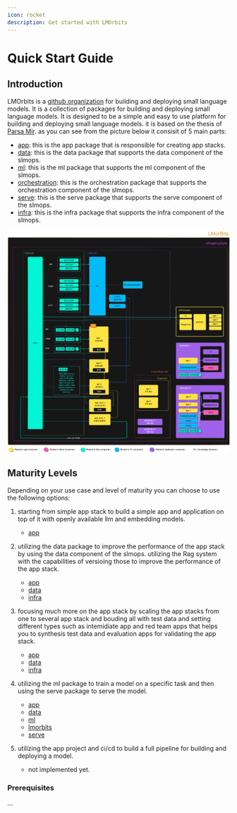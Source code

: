 ```yaml
---
icon: rocket
description: Get started with LMOrbits
---
```


# Quick Start Guide

## Introduction

LMOrbits is a [github organization](https://github.com/LMOrbits) for building and deploying small language models. It is a collection of packages for building and deploying small language models. It is designed to be a simple and easy to use platform for building and deploying small language models. it is based on the thesis of [Parsa Mir](https://github.com/Parsa-Mir). as you can see from the picture below it consisit of 5 main parts:

- [app](https://github.com/LMOrbits/app): this is the app package that is responsible for creating app stacks.
- [data](https://github.com/LMOrbits/data): this is the data package that supports the data component of the slmops.
- [ml](https://github.com/LMOrbits/ml): this is the ml package that supports the ml component of the slmops.
- [orchestration](https://github.com/LMOrbits/orchestration): this is the orchestration package that supports the orchestration component of the slmops.
- [serve](https://github.com/LMOrbits/serve): this is the serve package that supports the serve component of the slmops.
- [infra](https://github.com/LMOrbits/slmops_infra): this is the infra package that supports the infra component of the slmops.

![LMOrbits](lmorbits.png)

## Maturity Levels

Depending on your use case and level of maturity you can choose to use the following options:

1. starting from simple app stack to build a simple app and application on top of it with openly available llm and embedding models.

   - [app](https://github.com/LMOrbits/app)

2. utilizing the data package to improve the performance of the app stack by using the data component of the slmops. utilizing the Rag system with the capabilities of versioing those to improve the performance of the app stack.

   - [app](https://github.com/LMOrbits/app)
   - [data](https://github.com/LMOrbits/data)
   - [infra](https://github.com/LMOrbits/slmops_infra)

3. focusing much more on the app stack by scaling the app stacks from one to several app stack and bouding all with test data and setting different types such as intemidiate app and red team apps that helps you to synthesis test data and evaluation apps for validating the app stack.

   - [app](https://github.com/LMOrbits/app)
   - [data](https://github.com/LMOrbits/data)
   - [infra](https://github.com/LMOrbits/slmops_infra)

4. utilizing the ml package to train a model on a specific task and then using the serve package to serve the model.

   - [app](https://github.com/LMOrbits/app)
   - [data](https://github.com/LMOrbits/data)
   - [ml](https://github.com/LMOrbits/ml)
   - [lmorbits](https://github.com/LMOrbits/lmorbits)
   - [serve](https://github.com/LMOrbits/serve)

5. utilizing the app project and ci/cd to build a full pipeline for building and deploying a model.

   - not implemented yet.

### Prerequisites

...
